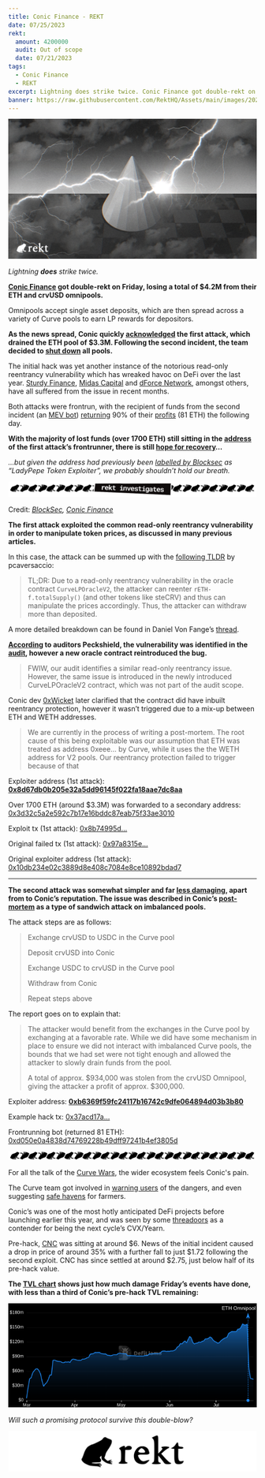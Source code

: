 ```yaml
---
title: Conic Finance - REKT
date: 07/25/2023
rekt:
  amount: 4200000
  audit: Out of scope
  date: 07/21/2023
tags:
  - Conic Finance
  - REKT
excerpt: Lightning does strike twice. Conic Finance got double-rekt on Friday, losing a total of $4.2M from their ETH and crvUSD omnipools. Will such a promising protocol survive this double blow?
banner: https://raw.githubusercontent.com/RektHQ/Assets/main/images/2023/01/conic-header.png
---
```


![](https://raw.githubusercontent.com/RektHQ/Assets/main/images/2023/01/conic-header.png)

_Lightning **does** strike twice._

**[Conic Finance](https://conic.finance/) got double-rekt on Friday, losing a total of $4.2M from their ETH and crvUSD omnipools.**

Omnipools accept single asset deposits, which are then spread across a variety of Curve pools to earn LP rewards for depositors.

**As the news spread, Conic quickly [acknowledged](https://twitter.com/conicfinance/status/1682346727578255360) the first attack, which drained the ETH pool of $3.3M. Following the second incident, the team decided to [shut down](https://twitter.com/ConicFinance/status/1682524319518269440) all pools.**

The initial hack was yet another instance of the notorious read-only reentrancy vulnerability which has wreaked havoc on DeFi over the last year. [Sturdy Finance](https://rekt.news/sturdy-rekt/), [Midas Capital](https://rekt.news/midas-capital-rekt/) and [dForce Network](https://rekt.news/dforce-network-rekt/), amongst others, have all suffered from the issue in recent months.

Both attacks were frontrun, with the recipient of funds from the second incident (an [MEV bot](https://etherscan.io/address/0xd050e0a4838d74769228b49dff97241b4ef3805d)) [returning](https://etherscan.io/tx/0xf56f34a092d8864549052d8a1072e8477a4fb45382ec9549a25c63bb566630b4) 90% of their [profits](https://etherscan.io/tx/0xaf1535ea5bee7ccbc048eafd1fe0771c31cde51d065e6abc2c4aa2c1f9d264ff) (81 ETH) the following day.

**With the majority of lost funds (over 1700 ETH) still sitting in the [address](https://etherscan.io/address/0x3d32c5a2e592c7b17e16bddc87eab75f33ae3010) of the first attack’s frontrunner, there is still [hope for recovery](https://etherscan.io/tx/0x5cf6288c7940150e3624c3459f26f837109262002add2f89488b07b64b0ef3a8)…**

_…but given the address had previously been [labelled by Blocksec](https://twitter.com/BlockSecTeam/status/1682355195894976514) as “LadyPepe Token Exploiter”, we probably shouldn’t hold our breath._

![](https://raw.githubusercontent.com/RektHQ/Assets/main/images/2021/09/rekt-investigates-linebreak.png)

Credit: _[BlockSec](https://twitter.com/BlockSecTeam/status/1682356244299010049), [Conic Finance](https://medium.com/@ConicFinance/post-mortem-eth-and-crvusd-omnipool-exploits-c9c7fa213a3d)_

**The first attack exploited the common read-only reentrancy vulnerability in order to manipulate token prices, as discussed in many previous articles.**

In this case, the attack can be summed up with the [following TLDR](https://twitter.com/pcaversaccio/status/1682373814754111489) by pcaversaccio:

>TL;DR: Due to a read-only reentrancy vulnerability in the oracle contract `CurveLPOracleV2`, the attacker can reenter `rETH-f.totalSupply()` (and other tokens like steCRV) and thus can manipulate the prices accordingly. Thus, the attacker can withdraw more than deposited.

A more detailed breakdown can be found in Daniel Von Fange’s [thread](https://twitter.com/danielvf/status/1682496333540741121).

**[According](https://twitter.com/peckshield/status/1682354822899712001) to auditors Peckshield, the vulnerability was identified in the [audit](https://conic.finance/media/PeckShield-Audit-Report-ConicFinance.pdf), however a new oracle contract reintroduced the bug.**

>FWIW, our audit identifies a similar read-only reentrancy issue. However, the same issue is introduced in the newly introduced CurveLPOracleV2 contract, which was not part of the audit scope.

Conic dev [0xWicket](https://twitter.com/0xWicket/status/1682379983010791424) later clarified that the contract did have inbuilt reentrancy protection, however it wasn’t triggered due to a mix-up between ETH and WETH addresses.

>We are currently in the process of writing a post-mortem. The root cause of this being exploitable was our assumption that ETH was treated as address 0xeee... by Curve, while it uses the the WETH address for V2 pools. Our reentrancy protection failed to trigger because of that

Exploiter address (1st attack): **[0x8d67db0b205e32a5dd96145f022fa18aae7dc8aa](https://etherscan.io/address/0x8d67db0b205e32a5dd96145f022fa18aae7dc8aa)**

Over 1700 ETH (around $3.3M) was forwarded to a secondary address: [0x3d32c5a2e592c7b17e16bddc87eab75f33ae3010](https://etherscan.io/address/0x3d32c5a2e592c7b17e16bddc87eab75f33ae3010)

Exploit tx (1st attack): [0x8b74995d…](https://etherscan.io/tx/0x8b74995d1d61d3d7547575649136b8765acb22882960f0636941c44ec7bbe146)

Original failed tx (1st attack): [0x97a8315e…](https://etherscan.io/tx/0x97a8315e942dd180fb90a17b92f7dabd6e8a2e5b9fd5e4a95ee4049ff33d2f16)

Original exploiter address (1st attack): [0x10db234e02c3889d8e408c7084e8ce10892bdad7](https://etherscan.io/address/0x10db234e02c3889d8e408c7084e8ce10892bdad7)

---

**The second attack was somewhat simpler and far [less damaging](https://twitter.com/CurveCap/status/1682492113001275392), apart from to Conic’s reputation. The issue was described in Conic’s [post-mortem](https://medium.com/@ConicFinance/post-mortem-eth-and-crvusd-omnipool-exploits-c9c7fa213a3d) as a type of sandwich attack on imbalanced pools.**

The attack steps are as follows:

>Exchange crvUSD to USDC in the Curve pool
>
>Deposit crvUSD into Conic
>
>Exchange USDC to crvUSD in the Curve pool
>
>Withdraw from Conic
>
>Repeat steps above

The report goes on to explain that:

>The attacker would benefit from the exchanges in the Curve pool by exchanging at a favorable rate. While we did have some mechanism in place to ensure we did not interact with imbalanced Curve pools, the bounds that we had set were not tight enough and allowed the attacker to slowly drain funds from the pool.
>
>A total of approx. $934,000 was stolen from the crvUSD Omnipool, giving the attacker a profit of approx. $300,000.

Exploiter address: **[0xb6369f59fc24117b16742c9dfe064894d03b3b80](https://etherscan.io/address/0xb6369f59fc24117b16742c9dfe064894d03b3b80)**

Example hack tx: [0x37acd17a…](https://etherscan.io/tx/0x37acd17a80a5f95728459bfea85cb2e1f64b4c75cf4a4c8dcb61964e26860882)

Frontrunning bot (returned 81 ETH): [0xd050e0a4838d74769228b49dff97241b4ef3805d](https://etherscan.io/address/0xd050e0a4838d74769228b49dff97241b4ef3805d)

![](https://raw.githubusercontent.com/RektHQ/Assets/main/images/2021/03/rekt-linebreak.png)

For all the talk of the [Curve Wars](https://rekt.news/curve-wars/), the wider ecosystem feels Conic's pain.

The Curve team got involved in [warning users](https://twitter.com/CurveFinance/status/1682469750364950528) of the dangers, and even suggesting [safe havens](https://twitter.com/CurveFinance/status/1682673844081786880) for farmers.

Conic’s was one of the most hotly anticipated DeFi projects before launching earlier this year, and was seen by some [threadoors](https://twitter.com/adamscochran/status/1573068921397477376) as a contender for being the next cycle’s CVX/Yearn.

Pre-hack, [CNC](https://www.coingecko.com/en/coins/conic) was sitting at around $6. News of the initial incident caused a drop in price of around 35% with a further fall to just $1.72 following the second exploit. CNC has since settled at around $2.75, just below half of its pre-hack value.

**The [TVL chart](https://defillama.com/protocol/conic-finance) shows just how much damage Friday’s events have done, with less than a third of Conic’s pre-hack TVL remaining:**

![](https://raw.githubusercontent.com/RektHQ/Assets/main/images/2023/01/conic-tvl.png)

_Will such a promising protocol survive this double-blow?_

![](https://raw.githubusercontent.com/RektHQ/Assets/main/images/2021/08/rekt-outline-conc.png)
